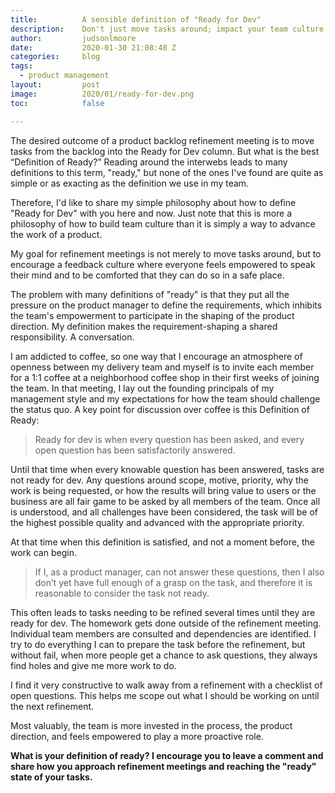 ```yaml
---
title:			A sensible definition of "Ready for Dev"
description:	Don't just move tasks around; impact your team culture with this definition of "ready for dev"
author:			judsonlmoore
date:			2020-01-30 21:08:48 Z
categories:		blog
tags:			
  - product management
layout:			post
image:			2020/01/ready-for-dev.png
toc:			false

---
```



The desired outcome of a product backlog refinement meeting is to move tasks from the backlog into the Ready for Dev column. But what is the best “Definition of Ready?” Reading around the interwebs leads to many definitions to this term, "ready," but none of the ones I've found are quite as simple or as exacting as the definition we use in my team.

Therefore, I'd like to share my simple philosophy about how to define "Ready for Dev" with you here and now. Just note that this is more a philosophy of how to build team culture than it is simply a way to advance the work of a product.

My goal for refinement meetings is not merely to move tasks around, but to encourage a feedback culture where everyone feels empowered to speak their mind and to be comforted that they can do so in a safe place.

The problem with many definitions of "ready" is that they put all the pressure on the product manager to define the requirements, which inhibits the team's empowerment to participate in the shaping of the product direction. My definition makes the requirement-shaping a shared responsibility. A conversation.

I am addicted to coffee, so one way that I encourage an atmosphere of openness between my delivery team and myself is to invite each member for a 1:1 coffee at a neighborhood coffee shop in their first weeks of joining the team. In that meeting, I lay out the founding principals of my management style and my expectations for how the team should challenge the status quo. A key point for discussion over coffee is this Definition of Ready:

<blockquote class="blockquote text-center">
  <p class="mb-0">Ready for dev is when every question has been asked, and every open question has been satisfactorily answered.</p>
</blockquote>

Until that time when every knowable question has been answered, tasks are not ready for dev. Any questions around scope, motive, priority, why the work is being requested, or how the results will bring value to users or the business are all fair game to be asked by all members of the team. Once all is understood, and all challenges have been considered, the task will be of the highest possible quality and advanced with the appropriate priority.

At that time when this definition is satisfied, and not a moment before, the work can begin.

<blockquote class="blockquote text-center">
  <p class="mb-0">If I, as a product manager, can not answer these questions, then I also don’t yet have full enough of a grasp on the task, and therefore it is reasonable to consider the task not ready.</p>
</blockquote>

This often leads to tasks needing to be refined several times until they are ready for dev. The homework gets done outside of the refinement meeting. Individual team members are consulted and dependencies are identified. I try to do everything I can to prepare the task before the refinement, but without fail, when more people get a chance to ask questions, they always find holes and give me more work to do.

I find it very constructive to walk away from a refinement with a checklist of open questions. This helps me scope out what I should be working on until the next refinement.

Most valuably, the team is more invested in the process, the product direction, and feels empowered to play a more proactive role.

**What is your definition of ready? I encourage you to leave a comment and share how you approach refinement meetings and reaching the "ready" state of your tasks.**